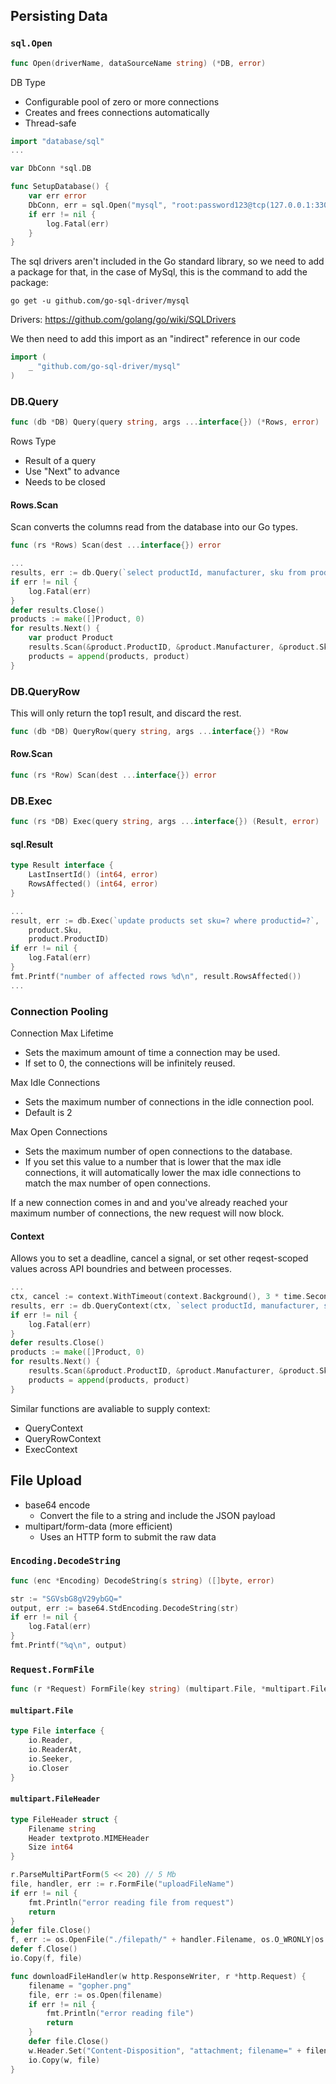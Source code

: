 ## Persisting Data

### `sql.Open`

``` go
func Open(driverName, dataSourceName string) (*DB, error)
```

DB Type
- Configurable pool of zero or more connections
- Creates and frees connections automatically
- Thread-safe

``` go
import "database/sql"
...

var DbConn *sql.DB

func SetupDatabase() {
    var err error
    DbConn, err = sql.Open("mysql", "root:password123@tcp(127.0.0.1:3306)/inventorydb")
    if err != nil {
        log.Fatal(err)
    }
}
```

The sql drivers aren't included in the Go standard library, so we need to add a package for that, in the case of MySql, this is the command to add the package:
```
go get -u github.com/go-sql-driver/mysql
```
Drivers: https://github.com/golang/go/wiki/SQLDrivers

We then need to add this import as an "indirect" reference in our code
``` go
import (
    _ "github.com/go-sql-driver/mysql"
)
```

### DB.Query
``` go
func (db *DB) Query(query string, args ...interface{}) (*Rows, error)
```

Rows Type
- Result of a query
- Use "Next" to advance
- Needs to be closed

#### Rows.Scan
Scan converts the columns read from the database into our Go types.
``` go
func (rs *Rows) Scan(dest ...interface{}) error
```

``` go
...
results, err := db.Query(`select productId, manufacturer, sku from products`)
if err != nil {
    log.Fatal(err)
}
defer results.Close()
products := make([]Product, 0)
for results.Next() {
    var product Product
    results.Scan(&product.ProductID, &product.Manufacturer, &product.Sku, ...)
    products = append(products, product)
}
```

### DB.QueryRow

This will only return the top1 result, and discard the rest.

``` go
func (db *DB) QueryRow(query string, args ...interface{}) *Row
```

#### Row.Scan

``` go
func (rs *Row) Scan(dest ...interface{}) error
```

### DB.Exec

``` go
func (rs *DB) Exec(query string, args ...interface{}) (Result, error)
```

#### sql.Result

``` go
type Result interface {
    LastInsertId() (int64, error)
    RowsAffected() (int64, error)
}
```

``` go
...
result, err := db.Exec(`update products set sku=? where productid=?`,
    product.Sku,
    product.ProductID)
if err != nil {
    log.Fatal(err)
}
fmt.Printf("number of affected rows %d\n", result.RowsAffected())
...
```

### Connection Pooling
Connection Max Lifetime
 - Sets the maximum amount of time a connection may be used.
 - If set to 0, the connections will be infinitely reused.

Max Idle Connections
 - Sets the maximum number of connections in the idle connection pool.
 - Default is 2

Max Open Connections
 - Sets the maximum number of open connections to the database.
 - If you set this value to a number that is lower that the max idle connections, it will automatically lower the max idle connections to match the max number of open connections.

If a new connection comes in and and you've already reached your maximum number of connections, the new request will now block.

#### Context
Allows you to set a deadline, cancel a signal, or set other reqest-scoped values across API boundries and between processes.

``` go
...
ctx, cancel := context.WithTimeout(context.Background(), 3 * time.Second)
results, err := db.QueryContext(ctx, `select productId, manufacturer, sku from products`)
if err != nil {
    log.Fatal(err)
}
defer results.Close()
products := make([]Product, 0)
for results.Next() {
    results.Scan(&product.ProductID, &product.Manufacturer, &product.Sku ...)
    products = append(products, product)
}
```

Similar functions are avaliable to supply context: 
- QueryContext
- QueryRowContext
- ExecContext

## File Upload
- base64 encode
  - Convert the file to a string and include the JSON payload
- multipart/form-data (more efficient)
  - Uses an HTTP form to submit the raw data

### `Encoding.DecodeString`
``` go
func (enc *Encoding) DecodeString(s string) ([]byte, error)
```

``` go
str := "SGVsbG8gV29ybGQ="
output, err := base64.StdEncoding.DecodeString(str)
if err != nil {
    log.Fatal(err)
}
fmt.Printf("%q\n", output)
```

### `Request.FormFile`
``` go
func (r *Request) FormFile(key string) (multipart.File, *multipart.FileHeader, error)
```

#### `multipart.File`
``` go
type File interface {
    io.Reader,
    io.ReaderAt,
    io.Seeker,
    io.Closer
}
```

#### `multipart.FileHeader`
``` go
type FileHeader struct {
    Filename string
    Header textproto.MIMEHeader
    Size int64
}
```

``` go
r.ParseMultiPartForm(5 << 20) // 5 Mb
file, handler, err := r.FormFile("uploadFileName")
if err != nil {
    fmt.Println("error reading file from request")
    return
}
defer file.Close()
f, err := os.OpenFile("./filepath/" + handler.Filename, os.O_WRONLY|os.O_CREATE, 0666)
defer f.Close()
io.Copy(f, file)
```

``` go
func downloadFileHandler(w http.ResponseWriter, r *http.Request) {
    filename = "gopher.png"
    file, err := os.Open(filename)
    if err != nil {
        fmt.Println("error reading file")
        return
    }
    defer file.Close()
    w.Header.Set("Content-Disposition", "attachment; filename=" + filename)
    io.Copy(w, file)
}
```